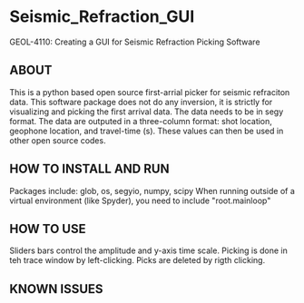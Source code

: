 # Seismic_Refraction_GUI
GEOL-4110: Creating a GUI for Seismic Refraction Picking Software

## ABOUT
This is a python based open source first-arrial picker for seismic refraciton data. This software package does not do any inversion, it is strictly for visualizing and picking the first arrival data. The data needs to be in segy format. The data are outputed in a three-column format: shot location, geophone location, and travel-time (s). These values can then be used in other open source codes.

## HOW TO INSTALL AND RUN
Packages include: glob, os, segyio, numpy, scipy
When running outside of a virtual environment (like Spyder), you need to include "root.mainloop"

## HOW TO USE
Sliders bars control the amplitude and y-axis time scale.
Picking is done in teh trace window by left-clicking.
Picks are deleted by rigth clicking.

## KNOWN ISSUES
